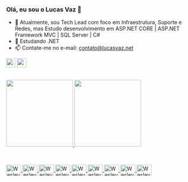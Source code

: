 ### Olá, eu sou o Lucas Vaz 👋

- 🔭 Atualmente, sou Tech Lead com foco em Infraestrutura, Suporte e Redes,
  mas Estudo desenvolvimento em ASP.NET CORE | ASP.NET Framework MVC | SQL Server | C#
- 🌱 Estudando .NET
- 📫 Contate-me no e-mail: contato@lucasvaz.net

<p>
  <a href="https://www.linkedin.com/in/lucasvazti/"><img src="https://img.shields.io/badge/LinkedIn-0077B5?style=for-the-badge&logo=linkedin&logoColor=white" height=25></a>
  <a href="mailto:contato@lucasvaz.net?"><img src="https://img.shields.io/badge/Gmail-D14836?style=for-the-badge&logo=gmail&logoColor=white" height=25></a>
  <!--<a href="https://YouTube.com/USER"><img src="https://img.shields.io/badge/Telegram-2CA5E0?style=for-the-badge&logo=telegram&logoColor=white" height=25></a>-->
</p>

##

<div>
  <a href="https://github.com/lucasvaz-net">
  <img height="180em" src="https://github-readme-stats.vercel.app/api?username=lucasvaz-net&show_icons=true&theme=dark&include_all_comits=true&count_private=true"/> 
  <img height="180em" src="https://github-readme-stats.vercel.app/api/top-langs/?username=lucasvaz-net&layout=compact&langs_count=16&theme=dark"/>
</div>
  
##
  
<div style="display: inline_block"><br>
  <img align="center" alt="Wesley-CANVA" height="30" width="40" src="https://cdn.jsdelivr.net/gh/devicons/devicon/icons/canva/canva-original.svg"/>
  <img align="center" alt="Wesley-HTML" height="30" width="40" src="https://cdn.jsdelivr.net/gh/devicons/devicon/icons/html5/html5-original.svg"/>
  <img align="center" alt="Wesley-CSS" height="30" width="40" src="https://cdn.jsdelivr.net/gh/devicons/devicon/icons/css3/css3-original.svg"/>
  <img align="center" alt="Wesley-JS" height="30" width="40" src="https://cdn.jsdelivr.net/gh/devicons/devicon/icons/javascript/javascript-original.svg"/>
  <img align="center" alt="Wesley-BS" height="30" width="40" src="https://cdn.jsdelivr.net/gh/devicons/devicon/icons/bootstrap/bootstrap-original-wordmark.svg"/>
  <img align="center" alt="Wesley-MSSQL" height="30" width="40" src="https://cdn.jsdelivr.net/gh/devicons/devicon/icons/microsoftsqlserver/microsoftsqlserver-plain-wordmark.svg"/>
  <img align="center" alt="Wesley-C#" height="30" width="40" src="https://cdn.jsdelivr.net/gh/devicons/devicon/icons/csharp/csharp-original.svg"/>
  <img align="center" alt="Wesley-.NETCORE" height="30" width="40" src="https://cdn.jsdelivr.net/gh/devicons/devicon/icons/dotnetcore/dotnetcore-original.svg"/>
  <img align="center" alt="Wesley-.PY" height="30" width="40" src="https://cdn.jsdelivr.net/gh/devicons/devicon/icons/python/python-original.svg"/>
</div>
  
##
  
<!-- pic creator -->
  
<!-- cobrinha de commit -->
